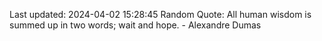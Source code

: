 Last updated: 2024-04-02 15:28:45
Random Quote: All human wisdom is summed up in two words; wait and hope. - Alexandre Dumas